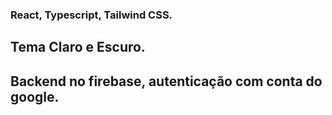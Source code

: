 
### React, Typescript, Tailwind CSS.
## Tema Claro e Escuro.
## Backend no firebase, autenticação com conta do google.




